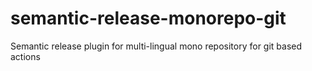 # semantic-release-monorepo-git
Semantic release plugin for multi-lingual mono repository for git based actions
